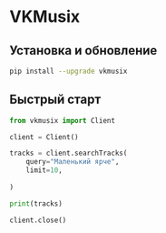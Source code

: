 # VKMusix

## Установка и обновление
```bash
pip install --upgrade vkmusix
```

## Быстрый старт
```python
from vkmusix import Client

client = Client()

tracks = client.searchTracks(
    query="Маленький ярче",
    limit=10,
    
)

print(tracks)

client.close()
```
